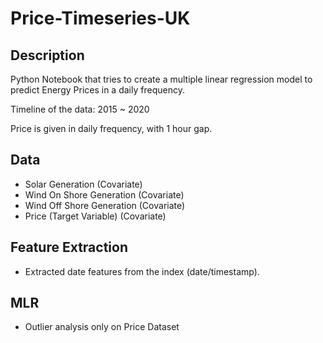 # Price-Timeseries-UK

## Description

Python Notebook that tries to create a multiple linear regression model to predict Energy Prices in a daily frequency.<p>
Timeline of the data: 2015 ~ 2020<p>
Price is given in daily frequency, with 1 hour gap.<p>



## Data
- Solar Generation (Covariate)
- Wind On Shore Generation (Covariate)
- Wind Off Shore Generation (Covariate)
-  Price (Target Variable) (Covariate)

## Feature Extraction
- Extracted date features from the index (date/timestamp).
  
  

## MLR

- Outlier analysis only on Price Dataset
